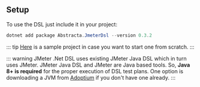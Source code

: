 ## Setup

To use the DSL just include it in your project:

```powershell
dotnet add package Abstracta.JmeterDsl --version 0.3.2
```

::: tip
[Here](https://github.com/abstracta/jmeter-dotnet-dsl-sample) is a sample project in case you want to start one from scratch.
:::

::: warning
JMeter .Net DSL uses existing JMeter Java DSL which in turn uses JMeter. JMeter Java DSL and JMeter are Java based tools. So, **Java 8+ is required** for the proper execution of DSL test plans. One option is downloading a JVM from [Adoptium](https://adoptium.net/) if you don't have one already.
:::